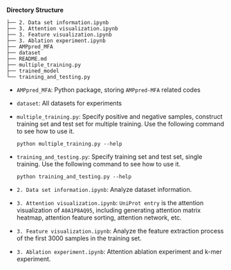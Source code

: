 **Directory Structure**

```
├── 2. Data set information.ipynb
├── 3. Attention visualization.ipynb
├── 3. Feature visualization.ipynb
├── 3. Ablation experiment.ipynb
├── AMPpred_MFA
├── dataset
├── README.md
├── multiple_training.py
├── trained_model
└── training_and_testing.py
```

- `AMPpred_MFA`: Python package, storing `AMPpred-MFA` related codes

- `dataset`: All datasets for experiments

- `multiple_training.py`: Specify positive and negative samples, construct training set and test set for multiple training. Use the following command to see how to use it.

  ```shell
  python multiple_training.py --help
  ```

- `training_and_testing.py`: Specify training set and test set, single training. Use the following command to see how to use it.

  ```shell
  python training_and_testing.py --help
  ```

- `2. Data set information.ipynb`: Analyze dataset information.

- `3. Attention visualization.ipynb`: `UniProt entry` is the attention visualization of `A0A1P8AQ95`, including generating attention matrix heatmap, attention feature sorting, attention network, etc.

- `3. Feature visualization.ipynb`: Analyze the feature extraction process of the first 3000 samples in the training set.

- `3. Ablation experiment.ipynb`: Attention ablation experiment and k-mer experiment.